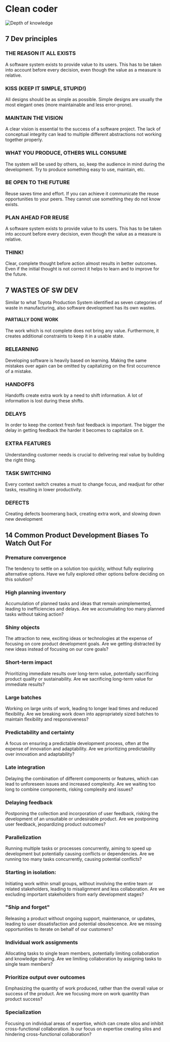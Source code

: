 # Clean coder

<!-- ![Thinking skills](https://i.pinimg.com/564x/c3/68/74/c36874c8d4a84e2f405abdff2b948fed.jpg) -->

![Depth of knowledge](https://i.pinimg.com/564x/fb/ef/7f/fbef7f3987a60c0226a3eb68c3c23826.jpg)

## 7 Dev principles

<!-- ![7 Dev principles](https://i.pinimg.com/564x/ab/08/e1/ab08e1c66653467f8e7d4edcc1891179.jpg) -->

### THE REASON IT ALL EXISTS
A software system exists to provide value to its users. This has to be taken into account before every decision, even though the value as a measure is relative.

### KISS (KEEP IT SIMPLE, STUPID!)

All designs should be as simple as possible. Simple designs are usually the most elegant ones (more maintainable and less error-prone).

### MAINTAIN THE VISION

A clear vision is essential to the success of a software project. The lack of conceptual integrity can lead to multiple different abstractions not working together properly.

### WHAT YOU PRODUCE, OTHERS WILL CONSUME

The system will be used by others, so, keep the audience in mind during the development. Try to produce something easy to use, maintain, etc.

### BE OPEN TO THE FUTURE
Reuse saves time and effort. If you can achieve it communicate the reuse opportunities to your peers. They cannot use something they do not know exists.

### PLAN AHEAD FOR REUSE
A software system exists to provide value to its users. This has to be taken into account before every decision, even though the value as a measure is relative.

### THINK!
Clear, complete thought before action almost results in better outcomes. Even if the initial thought is not correct it helps to learn and to improve for the future.


## 7 WASTES OF SW DEV

Similar to what Toyota Production System identified as seven categories of waste in manufacturing, also software development has its own wastes.

#### PARTIALLY DONE WORK
The work which is not complete does not bring any value.
Furthermore, it creates additional constraints to keep it in a usable state.

### RELEARNING
Developing software is heavily based on learning. Making the same mistakes over again can be omitted by capitalizing on the first occurrence of a mistake.

### HANDOFFS
Handoffs create extra work by a need to shift information. A lot of information is lost during these shifts.

### DELAYS
In order to keep the context fresh fast feedback is important. The bigger the delay in getting feedback the harder it becomes to capitalize on it.

### EXTRA FEATURES
Understanding customer needs is crucial to delivering real value by building the right thing.

### TASK SWITCHING
Every context switch creates a must to change focus, and readjust for other tasks, resulting in lower productivity.

### DEFECTS
Creating defects boomerang back, creating extra work, and slowing down new development

## 14 Common Product Development Biases To Watch Out For

### Premature convergence

The tendency to settle on a solution too quickly, without fully exploring alternative options. Have we fully explored other options before deciding on this solution?

### High planning inventory
Accumulation of planned tasks and ideas that remain unimplemented, leading to inefficiencies and delays. Are we accumulating too many planned tasks without taking action?

### Shiny objects
The attraction to new, exciting ideas or technologies at the expense of focusing on core product development goals. Are we getting distracted by new ideas instead of focusing on our core goals?

### Short-term impact
Prioritizing immediate results over long-term value, potentially sacrificing product quality or sustainability. Are we sacrificing long-term value for immediate results?

### Large batches
Working on large units of work, leading to longer lead times and reduced flexibility. Are we breaking work down into appropriately sized batches to maintain flexibility and responsiveness?

### Predictability and certainty
A focus on ensuring a predictable development process, often at the expense of innovation and adaptability. Are we prioritizing predictability over innovation and adaptability?

### Late integration
Delaying the combination of different components or features, which can lead to unforeseen issues and increased complexity. Are we waiting too long to combine components, risking complexity and issues?

### Delaying feedback
Postponing the collection and incorporation of user feedback, risking the development of an unsuitable or undesirable product. Are we postponing user feedback, jeopardizing product outcomes?

### Parallelization
Running multiple tasks or processes concurrently, aiming to speed up development but potentially causing conflicts or dependencies. Are we running too many tasks concurrently, causing potential conflicts?

### Starting in isolation:
Initiating work within small groups, without involving the entire team or related stakeholders, leading to misalignment and less collaboration. Are we excluding important stakeholders from early development stages?

### "Ship and forget"
Releasing a product without ongoing support, maintenance, or updates, leading to user dissatisfaction and potential obsolescence. Are we missing opportunities to iterate on behalf of our customers?

### Individual work assignments
Allocating tasks to single team members, potentially limiting collaboration and knowledge sharing. Are we limiting collaboration by assigning tasks to single team members?

### Prioritize output over outcomes
Emphasizing the quantity of work produced, rather than the overall value or success of the product. Are we focusing more on work quantity than product success?

### Specialization
Focusing on individual areas of expertise, which can create silos and inhibit cross-functional collaboration. Is our focus on expertise creating silos and hindering cross-functional collaboration?